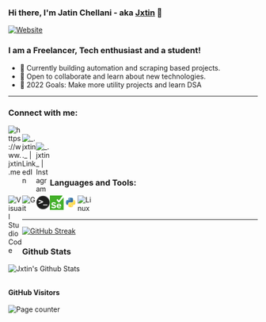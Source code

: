 ### Hi there, I'm Jatin Chellani - aka [Jxtin](https://www.jxtin.me) 👋



[![Website](https://img.shields.io/website?label=jxtin.me&style=for-the-badge&url=https://www.jxtin.me)](https://www.jxtin.me)

### I am a Freelancer, Tech enthusiast and a student!

- 🌱  Currently building automation and scraping based projects. 
- 👯 Open to collaborate and learn about new technologies.
- 🥅 2022 Goals: Make more utility projects and learn DSA

---

<!-- ### Spotify Playing 🎧 -->

### Connect with me:

[<img align="left" alt="https://www.jxtin.me" width="28px" src="https://upload.wikimedia.org/wikipedia/commons/thumb/2/2e/Antu_application-vnd.oasis.opendocument.web-template.svg/1024px-Antu_application-vnd.oasis.opendocument.web-template.svg.png" />](https://www.jxtin.me)
<br>
[<img align="left" alt="_.jxtin._ | LinkedIn" width="28px" src="https://raw.githubusercontent.com/yushi1007/yushi1007/main/images/linkedin.svg" />](https://www.linkedin.com/in/jxtin/) 
<br>
[<img align="left" alt="_.jxtin_ | Instagram" width="28px" src="https://raw.githubusercontent.com/yushi1007/yushi1007/main/images/instagram.svg" />](https://www.instagram.com/_.jxtin._/)

<br />
<br />


### Languages and Tools:



<!-- <img align="left" alt="React" width="26px" src="https://raw.githubusercontent.com/github/explore/80688e429a7d4ef2fca1e82350fe8e3517d3494d/topics/react/react.png" /> -->




<img align="left" alt="Visual Studio Code" width="28px" src="https://raw.githubusercontent.com/hussainweb/hussainweb/main/icons/vscode.png" />

<img align="left" alt="Git" width="28px" src="https://img.icons8.com/color/48/000000/git.png" />


<img align="left" alt="Terminal" width="28px" src="https://raw.githubusercontent.com/github/explore/d92924b1d925bb134e308bd29c9de6c302ed3beb/topics/terminal/terminal.png" />


<img align="left" alt="Selenium" width="28px" src="https://raw.githubusercontent.com/SeleniumHQ/heroku-selenium/6fe2098a074d48d15678c63fd93da02ed9c9c366/selenium-green.svg">

<img align="left" alt="Python" width="28px" src="https://raw.githubusercontent.com/github/explore/80688e429a7d4ef2fca1e82350fe8e3517d3494d/topics/python/python.png">

<img align="left" alt="Linux" width="28px" src="https://raw.githubusercontent.com/Thomas-George-T/Thomas-George-T/master/assets/linux-tux.svg">


<br />
<br />

---
 [![GitHub Streak](https://github-readme-streak-stats.herokuapp.com?user=jxtin&theme=dark&hide_border=true&date_format=M%20j%5B%2C%20Y%5D)](https://git.io/streak-stats)

### Github Stats

<img alt="Jxtin's Github Stats" src="https://github-readme-stats.vercel.app/api?username=jxtin&show_icons=true&count_private=true" />

<br>
 <br>
  
 <p align="center">

 
  <b>GitHub Visitors</b>
  <br>
  <br>
  <img alt="Page counter" src="https://profile-counter.glitch.me/jxtin/count.svg">
</p>




